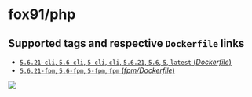 # fox91/php

## Supported tags and respective `Dockerfile` links

-	[`5.6.21-cli`, `5.6-cli`, `5-cli`, `cli`, `5.6.21`, `5.6`, `5`, `latest` (*Dockerfile*)](https://github.com/fox91/docker-php/blob/master/Dockerfile)
-	[`5.6.21-fpm`, `5.6-fpm`, `5-fpm`, `fpm` (*fpm/Dockerfile*)](https://github.com/fox91/docker-php/blob/master/fpm/Dockerfile)

[![](https://badge.imagelayers.io/fox91/php:latest.svg)](https://imagelayers.io/?images=fox91/php:5.6.21-cli,fox91/php:5.6.21-fpm)

